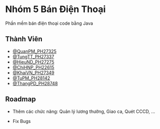 
# Nhóm 5 Bán Điện Thoại

Phần mềm bán điện thoại code bằng Java


## Thành Viên

- [@QuanPM_PH27325](https://github.com/Nyaruko166-EDU)
- [@TungTT_PH27337](https://github.com/tungttph27337)
- [@HieuND_PH27275](https://github.com/hieundph27275)
- [@ChiHNP_PH22615](https://github.com/HoangChi123)
- [@KhaiVN_PH27349](https://github.com/VuNgocKhai)
- [@TuPM_PH28142](https://github.com/tupmph28142)
- [@ThangPD_PH28748](https://github.com/thangpdph28478)

## Roadmap

- Thêm các chức năng: Quản lý lương thưởng, Giao ca, Quét CCCD, ...

- Fix Bugs

